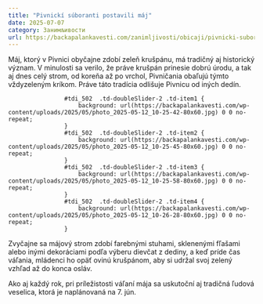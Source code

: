 ```yaml
---
title: "Pivnickí súboranti postavili máj"
date: 2025-07-07
category: Занимљивости
url: https://backapalankavesti.com/zanimljivosti/obicaji/pivnicki-suboranti-postavili-maj-2/
---
```


Máj, ktorý v Pivnici obyčajne zdobí zeleň krušpánu, má tradičný aj historický význam. V minulosti sa verilo, že práve krušpán prinesie dobrú úrodu, a tak aj dnes celý strom, od koreňa až po vrchol, Pivničania obaľujú týmto vždyzeleným kríkom. Práve táto tradícia odlišuje Pivnicu od iných dedín.

                
                    
                    #tdi_502  .td-doubleSlider-2 .td-item1 {
                        background: url(https://backapalankavesti.com/wp-content/uploads/2025/05/photo_2025-05-12_10-25-42-80x60.jpg) 0 0 no-repeat;
                    }
                    #tdi_502  .td-doubleSlider-2 .td-item2 {
                        background: url(https://backapalankavesti.com/wp-content/uploads/2025/05/photo_2025-05-12_10-25-45-80x60.jpg) 0 0 no-repeat;
                    }
                    #tdi_502  .td-doubleSlider-2 .td-item3 {
                        background: url(https://backapalankavesti.com/wp-content/uploads/2025/05/photo_2025-05-12_10-25-58-80x60.jpg) 0 0 no-repeat;
                    }
                    #tdi_502  .td-doubleSlider-2 .td-item4 {
                        background: url(https://backapalankavesti.com/wp-content/uploads/2025/05/photo_2025-05-12_10-26-28-80x60.jpg) 0 0 no-repeat;
                    }

Zvyčajne sa májový strom zdobí farebnými stuhami, sklenenými fľašami alebo inými dekoráciami podľa výberu dievčat z dediny, a keď príde čas váľania, mládenci ho opäť ovinú krušpánom, aby si udržal svoj zelený vzhľad až do konca osláv.

Ako aj každý rok, pri príležistosti váľaní mája sa uskutoční aj tradičná ľudová veselica, ktorá je naplánovaná na 7. jún.
